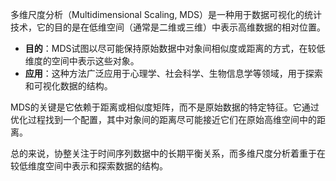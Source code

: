 

多维尺度分析（Multidimensional Scaling, MDS）是一种用于数据可视化的统计技术，它的目的是在低维空间（通常是二维或三维）中表示高维数据的相对位置。

- **目的**：MDS试图以尽可能保持原始数据中对象间相似度或距离的方式，在较低维度的空间中表示这些对象。
- **应用**：这种方法广泛应用于心理学、社会科学、生物信息学等领域，用于探索和可视化数据的结构。

MDS的关键是它依赖于距离或相似度矩阵，而不是原始数据的特定特征。它通过优化过程找到一个配置，其中对象间的距离尽可能接近它们在原始高维空间中的距离。

总的来说，协整关注于时间序列数据中的长期平衡关系，而多维尺度分析着重于在较低维度空间中表示和探索数据的结构。